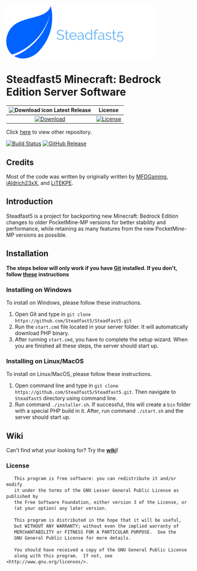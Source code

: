 <img src="https://github.com/Steadfast5/resources/blob/master/Steadfast5.png" alt="Steadfast5 logo" title="Aimeos" align="center" />

# Steadfast5 Minecraft: Bedrock Edition Server Software

| ![Download icon](https://storage.googleapis.com/material-icons/external-assets/v4/icons/svg/ic_file_download_black_18px.svg) Latest Release | License |
| :---: | :---: |
| [![Download](https://img.shields.io/badge/download-latest-blue.svg)](https://github.com/Steadfast5/Steadfast5/releases/latest/download/Steadfast5.phar) | [![License](https://img.shields.io/badge/license-LGNU%20v3-blue.svg?style=flat-square)](https://github.com/Steadfast5/Steadfast5/blob/master/LICENSE) |

Click [here](https://github.com/IceCruelStuff/Steadfast5) to view other repository.

[![Build Status](https://img.shields.io/badge/build-passing-brightgreen)](https://github.com/Steadfast5/Steadfast5)
[![GitHub Release](https://img.shields.io/github/release/Steadfast5/Steadfast5.svg)](https://github.com/Steadfast5/Steadfast5/releases/latest)

## Credits

Most of the code was written by originally written by [MFDGaming](https://github.com/MFDGaming), [iAldrich23xX](https://github.com/iAldrich23xX), and [LiTEKPE](https://github.com/LiTEKPE).

## Introduction

Steadfast5 is a project for backporting new Minecraft: Bedrock Edition changes to older PocketMine-MP versions for better stability and performance, while retaining as many features from the new PocketMine-MP versions as possible.

## Installation

**The steps below will only work if you have **[Git](https://git-scm.com/downloads)** installed. If you don't, follow [these](https://github.com/Steadfast5/Steadfast5/wiki/Installing-without-Git#installation) instructions**

### Installing on Windows

To install on Windows, please follow these instructions.

1) Open Git and type in `git clone https://github.com/Steadfast5/Steadfast5.git` 
2) Run the `start.cmd` file located in your server folder. It will automatically download PHP binary.
3) After running `start.cmd`, you have to complete the setup wizard. When you are finished all these steps, the server should start up.

### Installing on Linux/MacOS

To install on Linux/MacOS, please follow these instructions.
1) Open command line and type in `git clone https://github.com/Steadfast5/Steadfast5.git`. Then navigate to `Steadfast5` directory using command line.
2) Run command `./installer.sh`. If successful, this will create a `bin` folder with a special PHP build in it. After, run command `./start.sh` and the server should start up.

## Wiki
Can't find what your looking for? Try the **[wiki](https://github.com/Steadfast5/Steadfast5/wiki)**!

### License

```
   This program is free software: you can redistribute it and/or modify
   it under the terms of the GNU Lesser General Public License as published by
   the Free Software Foundation, either version 3 of the License, or
   (at your option) any later version.

   This program is distributed in the hope that it will be useful,
   but WITHOUT ANY WARRANTY; without even the implied warranty of
   MERCHANTABILITY or FITNESS FOR A PARTICULAR PURPOSE.  See the
   GNU General Public License for more details.

   You should have received a copy of the GNU General Public License
   along with this program.  If not, see <http://www.gnu.org/licenses/>.
```
